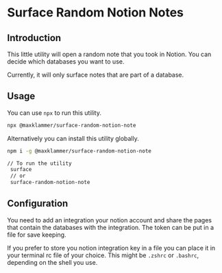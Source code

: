 # Surface Random Notion Notes

## Introduction

This little utility will open a random note that you took in Notion. You can decide which databases you want to use.

Currently, it will only surface notes that are part of a database. 

## Usage

You can use `npx` to run this utility.

```bash
npx @maxklammer/surface-random-notion-note
```

Alternatively you can install this utility globally.

```bash
npm i -g @maxklammer/surface-random-notion-note

// To run the utility
 surface
 // or
 surface-random-notion-note

```

## Configuration

You need to add an integration your notion account and share the pages that contain the databases with the integration.
The token can be put in a file for save keeping.

If you prefer to store you notion integration key in a file you can place it in your terminal rc file of your choice. This might be `.zshrc` or `.bashrc`, depending on the shell you use.
